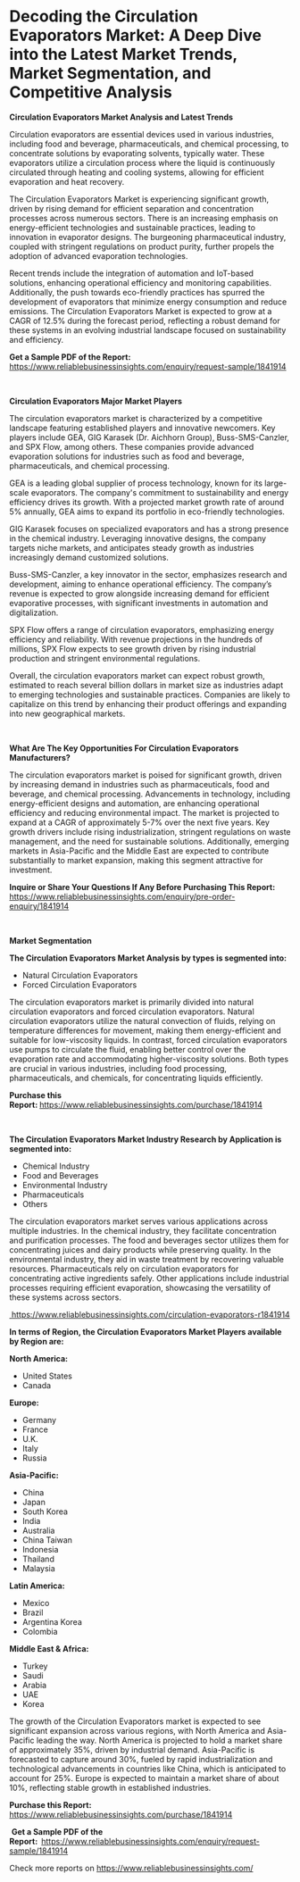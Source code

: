 <p><h1>Decoding the Circulation Evaporators Market: A Deep Dive into the Latest Market Trends, Market Segmentation, and Competitive Analysis</h1></p><p><strong>Circulation Evaporators Market Analysis and Latest Trends</strong></p>
<p><p>Circulation evaporators are essential devices used in various industries, including food and beverage, pharmaceuticals, and chemical processing, to concentrate solutions by evaporating solvents, typically water. These evaporators utilize a circulation process where the liquid is continuously circulated through heating and cooling systems, allowing for efficient evaporation and heat recovery. </p><p>The Circulation Evaporators Market is experiencing significant growth, driven by rising demand for efficient separation and concentration processes across numerous sectors. There is an increasing emphasis on energy-efficient technologies and sustainable practices, leading to innovation in evaporator designs. The burgeoning pharmaceutical industry, coupled with stringent regulations on product purity, further propels the adoption of advanced evaporation technologies. </p><p>Recent trends include the integration of automation and IoT-based solutions, enhancing operational efficiency and monitoring capabilities. Additionally, the push towards eco-friendly practices has spurred the development of evaporators that minimize energy consumption and reduce emissions. The Circulation Evaporators Market is expected to grow at a CAGR of 12.5% during the forecast period, reflecting a robust demand for these systems in an evolving industrial landscape focused on sustainability and efficiency.</p></p>
<p><strong>Get a Sample PDF of the Report:&nbsp;</strong> <a href="https://www.reliablebusinessinsights.com/enquiry/request-sample/1841914?utm_campaign=84&utm_medium=2&utm_source=Github&utm_content=ia&utm_term=31122024&utm_id=circulation-evaporators">https://www.reliablebusinessinsights.com/enquiry/request-sample/1841914</a></p>
<p>&nbsp;</p>
<p><strong>Circulation Evaporators Major Market Players</strong></p>
<p><p>The circulation evaporators market is characterized by a competitive landscape featuring established players and innovative newcomers. Key players include GEA, GIG Karasek (Dr. Aichhorn Group), Buss-SMS-Canzler, and SPX Flow, among others. These companies provide advanced evaporation solutions for industries such as food and beverage, pharmaceuticals, and chemical processing.</p><p>GEA is a leading global supplier of process technology, known for its large-scale evaporators. The company's commitment to sustainability and energy efficiency drives its growth. With a projected market growth rate of around 5% annually, GEA aims to expand its portfolio in eco-friendly technologies.</p><p>GIG Karasek focuses on specialized evaporators and has a strong presence in the chemical industry. Leveraging innovative designs, the company targets niche markets, and anticipates steady growth as industries increasingly demand customized solutions.</p><p>Buss-SMS-Canzler, a key innovator in the sector, emphasizes research and development, aiming to enhance operational efficiency. The company’s revenue is expected to grow alongside increasing demand for efficient evaporative processes, with significant investments in automation and digitalization.</p><p>SPX Flow offers a range of circulation evaporators, emphasizing energy efficiency and reliability. With revenue projections in the hundreds of millions, SPX Flow expects to see growth driven by rising industrial production and stringent environmental regulations.</p><p>Overall, the circulation evaporators market can expect robust growth, estimated to reach several billion dollars in market size as industries adapt to emerging technologies and sustainable practices. Companies are likely to capitalize on this trend by enhancing their product offerings and expanding into new geographical markets.</p></p>
<p>&nbsp;</p>
<p><strong>What Are The Key Opportunities For Circulation Evaporators Manufacturers?</strong></p>
<p><p>The circulation evaporators market is poised for significant growth, driven by increasing demand in industries such as pharmaceuticals, food and beverage, and chemical processing. Advancements in technology, including energy-efficient designs and automation, are enhancing operational efficiency and reducing environmental impact. The market is projected to expand at a CAGR of approximately 5-7% over the next five years. Key growth drivers include rising industrialization, stringent regulations on waste management, and the need for sustainable solutions. Additionally, emerging markets in Asia-Pacific and the Middle East are expected to contribute substantially to market expansion, making this segment attractive for investment.</p></p>
<p><strong>Inquire or Share Your Questions If Any Before Purchasing This Report:</strong> <a href="https://www.reliablebusinessinsights.com/enquiry/pre-order-enquiry/1841914?utm_campaign=84&utm_medium=2&utm_source=Github&utm_content=ia&utm_term=31122024&utm_id=circulation-evaporators">https://www.reliablebusinessinsights.com/enquiry/pre-order-enquiry/1841914</a></p>
<p>&nbsp;</p>
<p><strong>Market Segmentation</strong></p>
<p><strong>The Circulation Evaporators Market Analysis by types is segmented into:</strong></p>
<p><ul><li>Natural Circulation Evaporators</li><li>Forced Circulation Evaporators</li></ul></p>
<p><p>The circulation evaporators market is primarily divided into natural circulation evaporators and forced circulation evaporators. Natural circulation evaporators utilize the natural convection of fluids, relying on temperature differences for movement, making them energy-efficient and suitable for low-viscosity liquids. In contrast, forced circulation evaporators use pumps to circulate the fluid, enabling better control over the evaporation rate and accommodating higher-viscosity solutions. Both types are crucial in various industries, including food processing, pharmaceuticals, and chemicals, for concentrating liquids efficiently.</p></p>
<p><strong>Purchase this Report:&nbsp;</strong><a href="https://www.reliablebusinessinsights.com/purchase/1841914?utm_campaign=84&utm_medium=2&utm_source=Github&utm_content=ia&utm_term=31122024&utm_id=circulation-evaporators">https://www.reliablebusinessinsights.com/purchase/1841914</a></p>
<p>&nbsp;</p>
<p><strong>The Circulation Evaporators Market Industry Research by Application is segmented into:</strong></p>
<p><ul><li>Chemical Industry</li><li>Food and Beverages</li><li>Environmental Industry</li><li>Pharmaceuticals</li><li>Others</li></ul></p>
<p><p>The circulation evaporators market serves various applications across multiple industries. In the chemical industry, they facilitate concentration and purification processes. The food and beverages sector utilizes them for concentrating juices and dairy products while preserving quality. In the environmental industry, they aid in waste treatment by recovering valuable resources. Pharmaceuticals rely on circulation evaporators for concentrating active ingredients safely. Other applications include industrial processes requiring efficient evaporation, showcasing the versatility of these systems across sectors.</p></p>
<p><a href="https://www.reliablebusinessinsights.com/circulation-evaporators-r1841914?utm_campaign=84&utm_medium=2&utm_source=Github&utm_content=ia&utm_term=31122024&utm_id=circulation-evaporators">&nbsp;https://www.reliablebusinessinsights.com/circulation-evaporators-r1841914</a></p>
<p><strong>In terms of Region, the Circulation Evaporators Market Players available by Region are:</strong></p>
<p>
    <p> <strong> North America: </strong>
        <ul>
            <li>United States</li>
            <li>Canada</li>
        </ul>
        </p> 
    <p> <strong> Europe: </strong>
        <ul>
            <li>Germany</li>
            <li>France</li>
            <li>U.K.</li>
            <li>Italy</li>
            <li>Russia</li>
        </ul>
        </p> 
    <p> <strong> Asia-Pacific: </strong>
        <ul>
            <li>China</li>
            <li>Japan</li>
            <li>South Korea</li>
            <li>India</li>
            <li>Australia</li>
            <li>China Taiwan</li>
            <li>Indonesia</li>
            <li>Thailand</li>
            <li>Malaysia</li>
        </ul>
        </p> 
    <p> <strong> Latin America: </strong>
        <ul>
            <li>Mexico</li>
            <li>Brazil</li>
            <li>Argentina Korea</li>
            <li>Colombia</li>
        </ul>
        </p> 
    <p> <strong> Middle East & Africa: </strong>
        <ul>
            <li>Turkey</li>
            <li>Saudi</li>
            <li>Arabia</li>
            <li>UAE</li>
            <li>Korea</li>
        </ul>
    </p>
    </p>
<p><p>The growth of the Circulation Evaporators market is expected to see significant expansion across various regions, with North America and Asia-Pacific leading the way. North America is projected to hold a market share of approximately 35%, driven by industrial demand. Asia-Pacific is forecasted to capture around 30%, fueled by rapid industrialization and technological advancements in countries like China, which is anticipated to account for 25%. Europe is expected to maintain a market share of about 10%, reflecting stable growth in established industries.</p></p>
<p><strong>Purchase this Report: </strong><a href="https://www.reliablebusinessinsights.com/purchase/1841914?utm_campaign=84&utm_medium=2&utm_source=Github&utm_content=ia&utm_term=31122024&utm_id=circulation-evaporators">https://www.reliablebusinessinsights.com/purchase/1841914</a></p>
<p>&nbsp;<strong>Get a Sample PDF of the Report:&nbsp;&nbsp;</strong><a href="https://www.reliablebusinessinsights.com/enquiry/request-sample/1841914?utm_campaign=84&utm_medium=2&utm_source=Github&utm_content=ia&utm_term=31122024&utm_id=circulation-evaporators">https://www.reliablebusinessinsights.com/enquiry/request-sample/1841914</a></p>
<p><strong></strong></p>
<p>Check more reports on <a href="https://www.reliablebusinessinsights.com/?utm_campaign=84&utm_medium=2&utm_source=Github&utm_content=ia&utm_term=31122024&utm_id=circulation-evaporators">https://www.reliablebusinessinsights.com/</a></p>